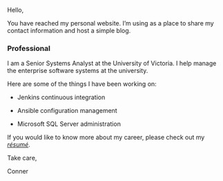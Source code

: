 Hello,

You have reached my personal website. I’m using as a place to share my
contact information and host a simple blog.

### Professional

I am a Senior Systems Analyst at the University of Victoria. I help
manage the enterprise software systems at the university.

Here are some of the things I have been working on:

-   Jenkins continuous integration

-   Ansible configuration management

-   Microsoft SQL Server administration

If you would like to know more about my career, please check out my
[*résumé*](https://connerm.github.io/ConnerMcConkey-Resume.pdf).

Take care,

Conner
